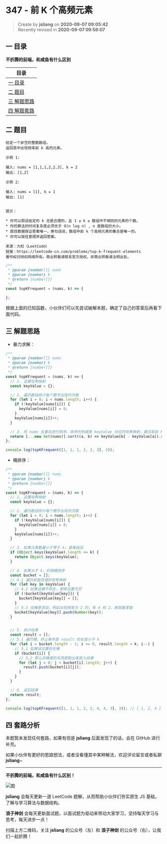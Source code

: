 347 - 前 K 个高频元素
===

> Create by **jsliang** on **2020-09-07 09:05:42**  
> Recently revised in **2020-09-07 09:56:07**

## 一 目录

**不折腾的前端，和咸鱼有什么区别**

| 目录 |
| --- |
| [一 目录](#chapter-one) |
| [二 题目](#chapter-two) |
| [三 解题思路](#chapter-three) |
| [四 解题套路](#chapter-four) |

## 二 题目



```
给定一个非空的整数数组，
返回其中出现频率前 k 高的元素。

示例 1:

输入: nums = [1,1,1,2,2,3], k = 2
输出: [1,2]

示例 2:

输入: nums = [1], k = 1
输出: [1]
 

提示：

* 你可以假设给定的 k 总是合理的，且 1 ≤ k ≤ 数组中不相同的元素的个数。
* 你的算法的时间复杂度必须优于 O(n log n) , n 是数组的大小。
* 题目数据保证答案唯一，换句话说，数组中前 k 个高频元素的集合是唯一的。
* 你可以按任意顺序返回答案。

来源：力扣（LeetCode）
链接：https://leetcode-cn.com/problems/top-k-frequent-elements
著作权归领扣网络所有。商业转载请联系官方授权，非商业转载请注明出处。
```

```js
/**
 * @param {number[]} nums
 * @param {number} k
 * @return {number[]}
 */
const topKFrequent = (nums, k) => {

};
```

根据上面的已知函数，小伙伴们可以先尝试破解本题，确定了自己的答案后再看下面代码。

## 三 解题思路



* 暴力求解：

```js
/**
 * @param {number[]} nums
 * @param {number} k
 * @return {number[]}
 */
const topKFrequent = (nums, k) => {
  // 1. 设置哈希映射
  const keyValue = {};

  // 2. 遍历数组统计每个数字出现的次数
  for (let i = 0; i < nums.length; i++) {
    if (!keyValue[nums[i]]) {
      keyValue[nums[i]] = 0;
    }
    keyValue[nums[i]]++;
  }

  // 3. 将 nums 去重后进行排序，排序的依据是 keyValue 对应的哈希映射，最后取前 k 个
  return [...new Set(nums)].sort((a, b) => keyValue[b] - keyValue[a]).slice(0, k);
};

console.log(topKFrequent([1, 1, 1, 2, 2, 3], 2));
```

* 桶排序：

```js
/**
 * @param {number[]} nums
 * @param {number} k
 * @return {number[]}
 */
const topKFrequent = (nums, k) => {
  // 1. 设置哈希映射
  const keyValue = {};

  // 2. 遍历数组统计每个数字出现的次数
  for (let i = 0; i < nums.length; i++) {
    if (!keyValue[nums[i]]) {
      keyValue[nums[i]] = 0;
    }
    keyValue[nums[i]]++;
  }

  // 3. 如果元素数量小于等于 k，直接返回
  if (Object.keys(keyValue).length <= k) {
    return Object.keys(keyValue);
  }

  // 4. 如果大于 k，利用桶排序
  const bucket = [];
  // 4.1 遍历前面存储的哈希映射
  for (let key in keyValue) {
    // 4.2 如果该桶不存在，那就设置为空
    if (!bucket[keyValue[key]]) {
      bucket[keyValue[key]] = [];
    }
    // 4.3 往桶里添加，例如出现频率为 2 的，有 4 和 2，那就塞里面
    bucket[keyValue[key]].push(Number(key));
  }


  // 5. 统计结果
  const result = [];
  // 5.1 遍历桶，终止条件是 result 的长度小于 k
  for (let i = bucket.length - 1; i >= 0, result.length < k; i--) {
    // 5.1 如果该位置存在桶
    if (bucket[i]) {
      // 5.2 那么将桶里的东西提取出来放入结果
      for (let j = 0; j < bucket[i].length; j++) {
        result.push(bucket[i][j]);
      }
    }
  }

  // 6. 返回结果
  return result;
};

console.log(topKFrequent([1, 1, 1, 2, 2, 4, 4, 3], 3)); // [ 1, 2, 4 ]
```

## 四 套路分析



本题暂未发现任何套路，如果有但是 **jsliang** 后面发现了的话，会在 GitHub 进行补充。

如果小伙伴有更好的思路想法，或者没看懂其中某种解法，欢迎评论留言或者私聊 **jsliang**~

---

**不折腾的前端，和咸鱼有什么区别！**

![图](https://github.com/LiangJunrong/document-library/blob/master/public-repertory/img/z-index-small.png?raw=true)

**jsliang** 会每天更新一道 LeetCode 题解，从而帮助小伙伴们夯实原生 JS 基础，了解与学习算法与数据结构。

**浪子神剑** 会每天更新面试题，以面试题为驱动来带动大家学习，坚持每天学习与思考，每天进步一点！

扫描上方二维码，关注 **jsliang** 的公众号（左）和 **浪子神剑** 的公众号（右），让我们一起折腾！


